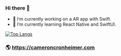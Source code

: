 ### Hi there 👋

- 🔭 I’m currently working on a AR app with Swift.
- 🌱 I’m currently learning React Native and SwiftUI.

[![Top Langs](https://github-readme-stats.vercel.app/api/top-langs/?username=ccronheimer&langs_count=10&layout=compact&hide_border=true)](https://github.com/ccronheimer/github-readme-stats)

### 🌎 https://cameroncronheimer.com
